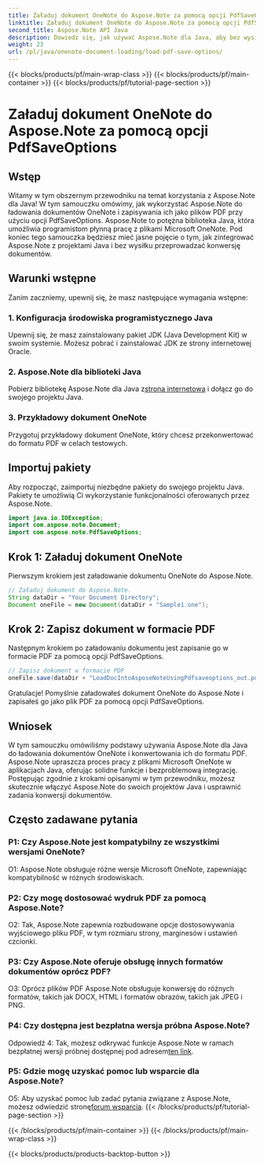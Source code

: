 ```yaml
---
title: Załaduj dokument OneNote do Aspose.Note za pomocą opcji PdfSaveOptions
linktitle: Załaduj dokument OneNote do Aspose.Note za pomocą opcji PdfSaveOptions
second_title: Aspose.Note API Java
description: Dowiedz się, jak używać Aspose.Note dla Java, aby bez wysiłku ładować dokumenty OneNote i konwertować je do formatu PDF. Uprość zadania konwersji dokumentów dzięki Aspose.Note.
weight: 23
url: /pl/java/onenote-document-loading/load-pdf-save-options/
---
```


{{< blocks/products/pf/main-wrap-class >}}
{{< blocks/products/pf/main-container >}}
{{< blocks/products/pf/tutorial-page-section >}}

# Załaduj dokument OneNote do Aspose.Note za pomocą opcji PdfSaveOptions

## Wstęp

Witamy w tym obszernym przewodniku na temat korzystania z Aspose.Note dla Java! W tym samouczku omówimy, jak wykorzystać Aspose.Note do ładowania dokumentów OneNote i zapisywania ich jako plików PDF przy użyciu opcji PdfSaveOptions. Aspose.Note to potężna biblioteka Java, która umożliwia programistom płynną pracę z plikami Microsoft OneNote. Pod koniec tego samouczka będziesz mieć jasne pojęcie o tym, jak zintegrować Aspose.Note z projektami Java i bez wysiłku przeprowadzać konwersję dokumentów.

## Warunki wstępne

Zanim zaczniemy, upewnij się, że masz następujące wymagania wstępne:

### 1. Konfiguracja środowiska programistycznego Java

Upewnij się, że masz zainstalowany pakiet JDK (Java Development Kit) w swoim systemie. Możesz pobrać i zainstalować JDK ze strony internetowej Oracle.

### 2. Aspose.Note dla biblioteki Java

 Pobierz bibliotekę Aspose.Note dla Java z[strona internetowa](https://releases.aspose.com/note/java/) i dołącz go do swojego projektu Java.

### 3. Przykładowy dokument OneNote

Przygotuj przykładowy dokument OneNote, który chcesz przekonwertować do formatu PDF w celach testowych.

## Importuj pakiety

Aby rozpocząć, zaimportuj niezbędne pakiety do swojego projektu Java. Pakiety te umożliwią Ci wykorzystanie funkcjonalności oferowanych przez Aspose.Note.

```java
import java.io.IOException;
import com.aspose.note.Document;
import com.aspose.note.PdfSaveOptions;
```

## Krok 1: Załaduj dokument OneNote

Pierwszym krokiem jest załadowanie dokumentu OneNote do Aspose.Note.

```java
// Załaduj dokument do Aspose.Note.
String dataDir = "Your Document Directory";
Document oneFile = new Document(dataDir + "Sample1.one");
```

## Krok 2: Zapisz dokument w formacie PDF

Następnym krokiem po załadowaniu dokumentu jest zapisanie go w formacie PDF za pomocą opcji PdfSaveOptions.

```java
// Zapisz dokument w formacie PDF
oneFile.save(dataDir + "LoadDocIntoAsposeNoteUsingPdfsaveoptions_out.pdf", new PdfSaveOptions());
```

Gratulacje! Pomyślnie załadowałeś dokument OneNote do Aspose.Note i zapisałeś go jako plik PDF za pomocą opcji PdfSaveOptions.

## Wniosek

W tym samouczku omówiliśmy podstawy używania Aspose.Note dla Java do ładowania dokumentów OneNote i konwertowania ich do formatu PDF. Aspose.Note upraszcza proces pracy z plikami Microsoft OneNote w aplikacjach Java, oferując solidne funkcje i bezproblemową integrację. Postępując zgodnie z krokami opisanymi w tym przewodniku, możesz skutecznie włączyć Aspose.Note do swoich projektów Java i usprawnić zadania konwersji dokumentów.

## Często zadawane pytania

### P1: Czy Aspose.Note jest kompatybilny ze wszystkimi wersjami OneNote?

O1: Aspose.Note obsługuje różne wersje Microsoft OneNote, zapewniając kompatybilność w różnych środowiskach.

### P2: Czy mogę dostosować wydruk PDF za pomocą Aspose.Note?

O2: Tak, Aspose.Note zapewnia rozbudowane opcje dostosowywania wyjściowego pliku PDF, w tym rozmiaru strony, marginesów i ustawień czcionki.

### P3: Czy Aspose.Note oferuje obsługę innych formatów dokumentów oprócz PDF?

O3: Oprócz plików PDF Aspose.Note obsługuje konwersję do różnych formatów, takich jak DOCX, HTML i formatów obrazów, takich jak JPEG i PNG.

### P4: Czy dostępna jest bezpłatna wersja próbna Aspose.Note?

 Odpowiedź 4: Tak, możesz odkrywać funkcje Aspose.Note w ramach bezpłatnej wersji próbnej dostępnej pod adresem[ten link](https://releases.aspose.com/).

### P5: Gdzie mogę uzyskać pomoc lub wsparcie dla Aspose.Note?

 O5: Aby uzyskać pomoc lub zadać pytania związane z Aspose.Note, możesz odwiedzić stronę[forum wsparcia](https://forum.aspose.com/c/note/28).
{{< /blocks/products/pf/tutorial-page-section >}}

{{< /blocks/products/pf/main-container >}}
{{< /blocks/products/pf/main-wrap-class >}}

{{< blocks/products/products-backtop-button >}}
